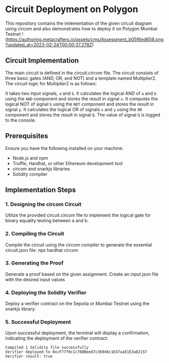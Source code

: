 # Circuit Deployment on Polygon
This repository contains the imlementation of the given circuit diagram using circom and also demonstrates 
how to deploy it on Polygon Mumbai Testnet
!(https://authoring.metacrafters.io/assets/cms/Assessment_b05f6ed658.png?updated_at=2023-02-24T00:00:37.278Z)

## Circuit Implementation

The main circuit is defined in the circuit.circom file. The circuit consists of three basic gates (AND, OR, and NOT) and a template named Multiplier2. The circuit logic for Multiplier2 is as follows:

It takes two input signals, `a` and `b`.
It calculates the logical AND of `a` and `b` using the `AND` component and stores the result in signal `x`.
It computes the logical NOT of signal `b` using the `NOT` component and stores the result in signal `y`.
It calculates the logical OR of signals `x` and `y` using the `OR` component and stores the result in signal `Q`.
The value of signal `Q` is logged to the console.

## Prerequisites

Ensure you have the following installed on your machine:
- Node.js and npm
- Truffle, Hardhat, or other Ethereum development tool
- circom and snarkjs libraries
- Solidity compiler

## Implementation Steps
### 1. Designing the circom Circuit
Utilize the provided circuit.circom file to implement the logical gate for binary equality testing between a and b.

### 2. Compiling the Circuit
Compile the circuit using the circom compiler to generate the essential circuit.json file:
npx hardhat circom

### 3. Generating the Proof
Generate a proof based on the given assignment. Create an input.json file with the desired input values

### 4. Deploying the Solidity Verifier
Deploy a verifier contract on the Sepolia or Mumbai Testnet using the snarkjs library:

### 5. Successful Deployment
Upon successful deployment, the terminal will display a confirmation, indicating the deployment of the verifier contract:
```
Compiled 1 Solidity file successfully
Verifier deployed to 0xcF77f0c1c76BBeed7c36946c1E47aaE1E3a62157
Verifier result: true
```
